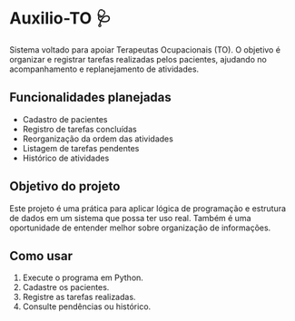 # Auxilio-TO 🩺


Sistema voltado para apoiar Terapeutas Ocupacionais (TO). O objetivo é organizar e registrar tarefas realizadas pelos pacientes, ajudando no acompanhamento e replanejamento de atividades.


## Funcionalidades planejadas
- Cadastro de pacientes
- Registro de tarefas concluídas
- Reorganização da ordem das atividades
- Listagem de tarefas pendentes
- Histórico de atividades


## Objetivo do projeto
Este projeto é uma prática para aplicar lógica de programação e estrutura de dados em um sistema que possa ter uso real. Também é uma oportunidade de entender melhor sobre organização de informações.


## Como usar
1. Execute o programa em Python.
2. Cadastre os pacientes.
3. Registre as tarefas realizadas.
4. Consulte pendências ou histórico.